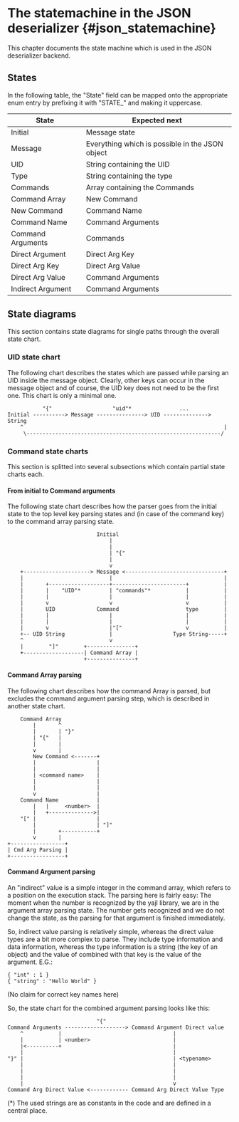 The statemachine in the JSON deserializer {#json_statemachine}
=========================================

This chapter documents the state machine which is used in the JSON deserializer
backend.

States
------

In the following table, the "State" field can be mapped onto the appropriate
enum entry by prefixing it with "STATE_" and making it uppercase.

| State             | Expected next                                            |
| ----------------- | -------------------------------------------------------- |
| Initial           | Message state                                            |
| Message           | Everything which is possible in the JSON object          |
| UID               | String containing the UID                                |
| Type              | String containing the type                               |
| Commands          | Array containing the Commands                            |
| Command Array     | New Command                                              |
| New Command       | Command Name                                             |
| Command Name      | Command Arguments                                        |
| Command Arguments | Commands                                                 |
| Direct Argument   | Direct Arg Key                                           |
| Direct Arg Key    | Direct Arg Value                                         |
| Direct Arg Value  | Command Arguments                                        |
| Indirect Argument | Command Arguments                                        |


State diagrams
--------------

This section contains state diagrams for single paths through the overall state
chart.

### UID state chart 

The following chart describes the states which are passed while parsing an UID
inside the message object. Clearly, other keys can occur in the message
object and of course, the UID key does not need to be the first one. This chart
is only a minimal one.

               "{"                   "uid"*               ...
    Initial ----------> Message ---------------> UID --------------> String
        ^                                                               |
         \-------------------------------------------------------------/

### Command state charts

This section is splitted into several subsections which contain partial state
charts each.

#### From initial to Command arguments

The following state chart describes how the parser goes from the initial state
to the top level key parsing states and (in case of the command key) to the
command array parsing state.

                                Initial
                                    |
                                    |
                                    | "{"
                                    |
                                    v
        +---------------------> Message <-------------------------------+
        |                           |                                   |
        |       +-------------------+-----------------------+           |
        |       |    "UID"*         | "commands"*           |           |
        |       |                   |                       |           |
        |       v                   v                       v           |
        |       UID             Command                     type        |
        |       |                   |                       |           |
        |       |                   |                       |           |
        |       v                   |"["                    v           |
        +-- UID String              |                   Type String-----+
        ^                           v
        |        "]"        +---------------+
        +-------------------| Command Array |
                            +---------------+

#### Command Array parsing

The following chart describes how the command Array is parsed, but excludes the
command argument parsing step, which is described in another state chart.

        Command Array
            |       ^
            |       | "}"
            | "{"   |
            |       |
            v       |
            New Command <-------+
            |                   |
            |                   |
            | <command name>    |
            |                   |
            |                   |
            v                   |
        Command Name            |
            |   |     <number>  |
            |   +-------------->|
        "[" |                   |
            |                   | "]"
            |       +-----------+
            v       |
    +-----------------+
    | Cmd Arg Parsing |
    +-----------------+

#### Command Argument parsing

An "indirect" value is a simple integer in the command array, which refers to a
position on the execution stack. The parsing here is fairly easy: The moment
when the number is recognized by the yajl library, we are in the argument array
parsing state. The number gets recognized and we do not change the state, as the
parsing for that argument is finished immediately.

So, indirect value parsing is relatively simple, whereas the direct value types
are a bit more complex to parse. They include type information and
data information, whereas the type information is a string (the key of an
object) and the value of combined with that key is the value of the argument.
E.G.:

    { "int" : 1 }
    { "string" : "Hello World" }

(No claim for correct key names here)

So, the state chart for the combined argument parsing looks like this:

                                "{"
    Command Arguments -------------------> Command Argument Direct value
        ^           |                                   |
        |           | <number>                          |
        |<----------+                                   |
        |                                               |
    "}" |                                               | <typename>
        |                                               |
        |                                               |
        |                                               |
        |                                               v
    Command Arg Direct Value <------------ Command Arg Direct Value Type

(*) The used strings are as constants in the code and are defined in a central
place.
